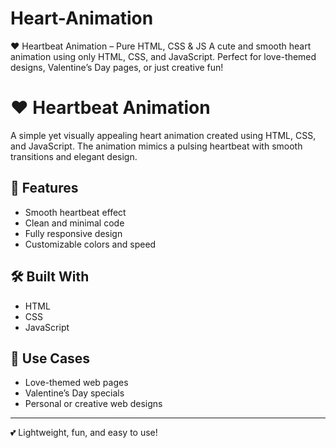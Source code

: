 # Heart-Animation
❤️ Heartbeat Animation – Pure HTML, CSS &amp; JS A cute and smooth heart animation using only HTML, CSS, and JavaScript. Perfect for love-themed designs, Valentine’s Day pages, or just creative fun!
# ❤️ Heartbeat Animation

A simple yet visually appealing heart animation created using HTML, CSS, and JavaScript. The animation mimics a pulsing heartbeat with smooth transitions and elegant design.

## 💖 Features
- Smooth heartbeat effect
- Clean and minimal code
- Fully responsive design
- Customizable colors and speed

## 🛠 Built With
- HTML
- CSS 
- JavaScript 

## 🎯 Use Cases
- Love-themed web pages
- Valentine’s Day specials
- Personal or creative web designs

---

💕 Lightweight, fun, and easy to use!
